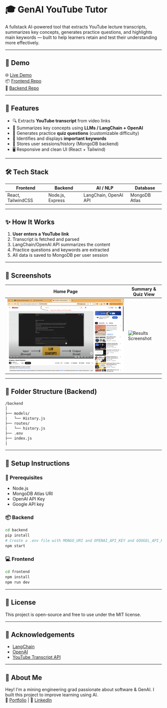 # 🎓 GenAI YouTube Tutor

A fullstack AI-powered tool that extracts YouTube lecture transcripts, summarizes key concepts, generates practice questions, and highlights main keywords — built to help learners retain and test their understanding more effectively.

---

## 🚀 Demo

🌐 [Live Demo](https://your-deployed-site.com)  
📦 [Frontend Repo](https://github.com/your-username/frontend-repo)  
🔧 [Backend Repo](https://github.com/your-username/backend-repo)

---

## 🧠 Features

- 🔍 Extracts **YouTube transcript** from video links
- 📄 Summarizes key concepts using **LLMs / LangChain + OpenAI**
- 🧪 Generates practice **quiz questions** (customizable difficulty)
- 📌 Identifies and displays **important keywords**
- 💾 Stores user sessions/history (MongoDB backend)
- 🖥️ Responsive and clean UI (React + Tailwind)

---

## 🛠️ Tech Stack

| Frontend           | Backend          | AI / NLP              | Database      |
| ------------------ | ---------------- | --------------------- | ------------- |
| React, TailwindCSS | Node.js, Express | LangChain, OpenAI API | MongoDB Atlas |

---

## ✨ How It Works

1. **User enters a YouTube link**
2. Transcript is fetched and parsed
3. LangChain/OpenAI API summarizes the content
4. Practice questions and keywords are extracted
5. All data is saved to MongoDB per user session

---

## 📸 Screenshots

| Home Page                                  | Summary & Quiz View                              |
| ------------------------------------------ | ------------------------------------------------ |
| ![Home Screenshot](./screenshots/home.png) | ![Results Screenshot](./screenshots/results.png) |

---

## 🧩 Folder Structure (Backend)

```
/backend
│
├── models/
│   └── History.js
├── routes/
│   └── history.js
├── .env
├── index.js
|
```

---

## 🧪 Setup Instructions

### 🔧 Prerequisites

- Node.js
- MongoDB Atlas URI
- OpenAI API Key
- Google API key

### 📦 Backend

```bash
cd backend
pip install
# Create a .env file with MONGO_URI and OPENAI_API_KEY and GOOGEL_API_KEY
npm start
```

### 💻 Frontend

```bash
cd frontend
npm install
npm run dev
```

---

## 📜 License

This project is open-source and free to use under the MIT license.

---

## 🙌 Acknowledgements

- [LangChain](https://www.langchain.com/)
- [OpenAI](https://platform.openai.com/)
- [YouTube Transcript API](https://pypi.org/project/youtube-transcript-api/)

---

## 👋 About Me

Hey! I'm a mining engineering grad passionate about software & GenAI. I built this project to improve learning using AI.  
🔗 [Portfolio](https://www.rajnishism.in) | 💼 [LinkedIn](https://linkedin.com/in/rajnishism)
